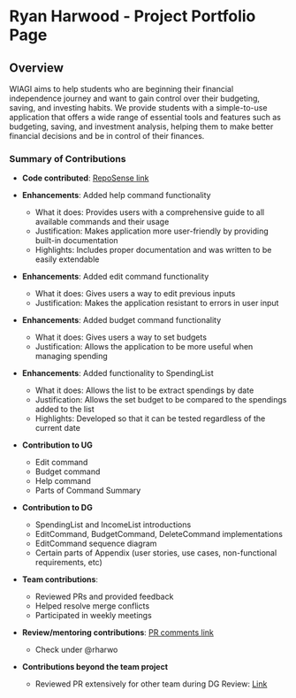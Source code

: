 # Ryan Harwood - Project Portfolio Page

## Overview
WIAGI aims to help students who are beginning their financial independence journey and want to gain control over their budgeting, saving, and investing habits. We provide students with a simple-to-use application that offers a wide range of essential tools and features such as budgeting, saving, and investment analysis, helping them to make better financial decisions and be in control of their finances.

### Summary of Contributions

+ **Code contributed**: [RepoSense link](https://nus-cs2113-ay2425s1.github.io/tp-dashboard/?search=&sort=groupTitle&sortWithin=title&timeframe=commit&mergegroup=&groupSelect=groupByRepos&breakdown=true&checkedFileTypes=docs~functional-code~test-code~other&since=2024-09-20&tabOpen=true&tabType=authorship&tabAuthor=rharwo&tabRepo=AY2425S1-CS2113-W14-1%2Ftp%5Bmaster%5D&authorshipIsMergeGroup=false&authorshipFileTypes=docs~functional-code~test-code~other&authorshipIsBinaryFileTypeChecked=false&authorshipIsIgnoredFilesChecked=false)

+ **Enhancements**: Added help command functionality
  + What it does: Provides users with a comprehensive guide to all available commands and their usage
  + Justification: Makes application more user-friendly by providing built-in documentation
  + Highlights: Includes proper documentation and was written to be easily extendable

+ **Enhancements**: Added edit command functionality
  + What it does: Gives users a way to edit previous inputs
  + Justification: Makes the application resistant to errors in user input

+ **Enhancements**: Added budget command functionality
  + What it does: Gives users a way to set budgets
  + Justification: Allows the application to be more useful when managing spending

+ **Enhancements**: Added functionality to SpendingList
  + What it does: Allows the list to be extract spendings by date
  + Justification: Allows the set budget to be compared to the spendings added to the list
  + Highlights: Developed so that it can be tested regardless of the current date

+ **Contribution to UG**
    + Edit command
    + Budget command
    + Help command
    + Parts of Command Summary

+ **Contribution to DG**
    + SpendingList and IncomeList introductions
    + EditCommand, BudgetCommand, DeleteCommand implementations
    + EditCommand sequence diagram
    + Certain parts of Appendix (user stories, use cases, non-functional requirements, etc)

+ **Team contributions**:
  + Reviewed PRs and provided feedback
  + Helped resolve merge conflicts
  + Participated in weekly meetings

+ **Review/mentoring contributions**:
  [PR comments link](https://nus-cs2113-ay2425s1.github.io/dashboards/contents/tp-comments.html)
    + Check under @rharwo

+ **Contributions beyond the team project**
    + Reviewed PR extensively for other team during DG Review:
      [Link](https://github.com/nus-cs2113-AY2425S1/tp/pull/22/files)